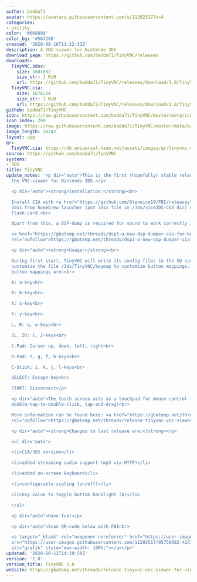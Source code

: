 ```yaml
---
author: badda71
avatar: https://avatars.githubusercontent.com/u/11392517?v=4
categories:
- utility
color: '#668898'
color_bg: '#567280'
created: '2020-08-16T11:22:33Z'
description: A VNC viewer for Nintendo 3DS
download_page: https://github.com/badda71/TinyVNC/releases
downloads:
  TinyVNC.3dsx:
    size: 1681652
    size_str: 1 MiB
    url: https://github.com/badda71/TinyVNC/releases/download/1.0/TinyVNC.3dsx
  TinyVNC.cia:
    size: 1676224
    size_str: 1 MiB
    url: https://github.com/badda71/TinyVNC/releases/download/1.0/TinyVNC.cia
github: badda71/TinyVNC
icon: https://raw.githubusercontent.com/badda71/TinyVNC/master/meta/icon.png
icon_index: 209
image: https://raw.githubusercontent.com/badda71/TinyVNC/master/meta/banner.png
image_length: 36242
layout: app
qr:
  TinyVNC.cia: https://db.universal-team.net/assets/images/qr/tinyvnc-cia.png
source: https://github.com/badda71/TinyVNC
systems:
- 3DS
title: TinyVNC
update_notes: '<p dir="auto">This is the first (hopefully) stable release of TinyVNC,
  the VNC-viewer for Nintendo 3DS.</p>

  <p dir="auto"><strong>Installation:</strong><br>

  Install CIA with <a href="https://github.com/Steveice10/FBI/releases">FBI</a>, run
  3dsx from homebrew launcher (put 3dsx file in /3ds/vice3DS-C64 dir) or run 3ds from
  flash card.<br>

  Apart from this, a DSP-dump is required for sound to work correctly in the CIA version.<br>

  <a href="https://gbatemp.net/threads/dsp1-a-new-dsp-dumper-cia-for-better-stability.469461/"
  rel="nofollow">https://gbatemp.net/threads/dsp1-a-new-dsp-dumper-cia-for-better-stability.469461/</a></p>

  <p dir="auto"><strong>Usage:</strong><br>

  During first start, TinyVNC will write its config files to the SD card. You can
  customize the file /3ds/TinyVNC/keymap to customize button mappings. Preconfigured
  button mappings are:<br>

  A: a-key<br>

  B: b-key<br>

  X: x-key<br>

  Y: y-key<br>

  L, R: q, w-keys<br>

  ZL, ZR: 1, 2-keys<br>

  C-Pad: Cursor up, down, left, right<br>

  D-Pad: t, g, f, h-keys<br>

  C-Stick: i, k, j, l-keys<br>

  SELECT: Escape-key<br>

  START: Disconnect</p>

  <p dir="auto">The touch screen acts as a touchpad for mouse control (tap-to-click,
  double-tap-to-double-click, tap-and-drag)<br>

  More information can be found here: <a href="https://gbatemp.net/threads/release-tinyvnc-vnc-viewer-for-nintendo-3ds.574242/"
  rel="nofollow">https://gbatemp.net/threads/release-tinyvnc-vnc-viewer-for-nintendo-3ds.574242/</a></p>

  <p dir="auto"><strong>Changes to last release are:</strong></p>

  <ul dir="auto">

  <li>CIA/3DS version</li>

  <li>added streaming audio support (mp3 via HTTP)</li>

  <li>added on-screen keyboard</li>

  <li>configurable scaling (on/off)</li>

  <li>key value to toggle bottom backlight (8)</li>

  </ul>

  <p dir="auto">Have fun!</p>

  <p dir="auto">Scan QR-code below with FBI<br>

  <a target="_blank" rel="noopener noreferrer" href="https://user-images.githubusercontent.com/11392517/95758082-42d18b00-0ca8-11eb-840f-5a7a339dee2f.png"><img
  src="https://user-images.githubusercontent.com/11392517/95758082-42d18b00-0ca8-11eb-840f-5a7a339dee2f.png"
  alt="grafik" style="max-width: 100%;"></a></p>'
updated: '2020-10-12T14:29:50Z'
version: '1.0'
version_title: TinyVNC 1.0
website: https://gbatemp.net/threads/release-tinyvnc-vnc-viewer-for-nintendo-3ds.574242/
---
```

